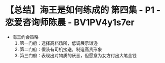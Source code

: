 # 【总结】海王是如何练成的 第四集 - P1 - 恋爱咨询师陈晨 - BV1PV4y1s7er

-   海王约会策略
    1.  第一门府：选择高档场所，低调展示谦逊
    2.  第二门府：假装有司机接送，制造高贵形象
    3.  第三门府：表现出对物质的厌恶，但愿意为女方付出大笔金钱